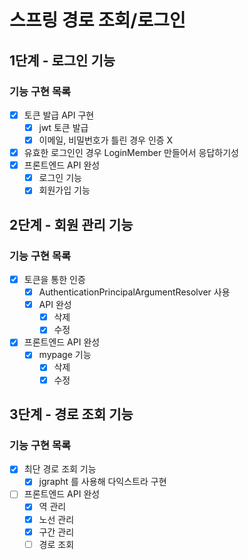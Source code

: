 # 스프링 경로 조회/로그인

## 1단계 - 로그인 기능
### 기능 구현 목록
- [x] 토큰 발급 API 구현
    - [x] jwt 토큰 발급
    - [x] 이메일, 비밀번호가 틀린 경우 인증 X
- [x] 유효한 로그인인 경우 LoginMember 만들어서 응답하기성
- [x] 프론트엔드 API 완성
  - [x] 로그인 기능
  - [x] 회원가입 기능
  
## 2단계 - 회원 관리 기능
### 기능 구현 목록
- [x] 토큰을 통한 인증
  - [x] AuthenticationPrincipalArgumentResolver 사용
  - [x] API 완성
    - [x] 삭제
    - [x] 수정
- [x] 프론트엔드 API 완성
  - [x] mypage 기능
    - [x] 삭제
    - [x] 수정
  
## 3단계 - 경로 조회 기능
### 기능 구현 목록
- [x] 최단 경로 조회 기능
  - [x] jgrapht 를 사용해 다익스트라 구현
- [ ] 프론트엔드 API 완성
  - [x] 역 관리
  - [x] 노선 관리
  - [x] 구간 관리
  - [ ] 경로 조회